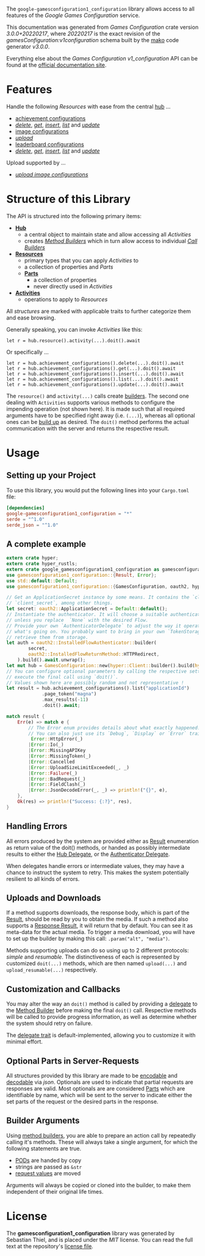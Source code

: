 <!---
DO NOT EDIT !
This file was generated automatically from 'src/mako/api/README.md.mako'
DO NOT EDIT !
-->
The `google-gamesconfiguration1_configuration` library allows access to all features of the *Google Games Configuration* service.

This documentation was generated from *Games Configuration* crate version *3.0.0+20220217*, where *20220217* is the exact revision of the *gamesConfiguration:v1configuration* schema built by the [mako](http://www.makotemplates.org/) code generator *v3.0.0*.

Everything else about the *Games Configuration* *v1_configuration* API can be found at the
[official documentation site](https://developers.google.com/games/).
# Features

Handle the following *Resources* with ease from the central [hub](https://docs.rs/google-gamesconfiguration1_configuration/3.0.0+20220217/google_gamesconfiguration1_configuration/GamesConfiguration) ... 

* [achievement configurations](https://docs.rs/google-gamesconfiguration1_configuration/3.0.0+20220217/google_gamesconfiguration1_configuration/api::AchievementConfiguration)
 * [*delete*](https://docs.rs/google-gamesconfiguration1_configuration/3.0.0+20220217/google_gamesconfiguration1_configuration/api::AchievementConfigurationDeleteCall), [*get*](https://docs.rs/google-gamesconfiguration1_configuration/3.0.0+20220217/google_gamesconfiguration1_configuration/api::AchievementConfigurationGetCall), [*insert*](https://docs.rs/google-gamesconfiguration1_configuration/3.0.0+20220217/google_gamesconfiguration1_configuration/api::AchievementConfigurationInsertCall), [*list*](https://docs.rs/google-gamesconfiguration1_configuration/3.0.0+20220217/google_gamesconfiguration1_configuration/api::AchievementConfigurationListCall) and [*update*](https://docs.rs/google-gamesconfiguration1_configuration/3.0.0+20220217/google_gamesconfiguration1_configuration/api::AchievementConfigurationUpdateCall)
* [image configurations](https://docs.rs/google-gamesconfiguration1_configuration/3.0.0+20220217/google_gamesconfiguration1_configuration/api::ImageConfiguration)
 * [*upload*](https://docs.rs/google-gamesconfiguration1_configuration/3.0.0+20220217/google_gamesconfiguration1_configuration/api::ImageConfigurationUploadCall)
* [leaderboard configurations](https://docs.rs/google-gamesconfiguration1_configuration/3.0.0+20220217/google_gamesconfiguration1_configuration/api::LeaderboardConfiguration)
 * [*delete*](https://docs.rs/google-gamesconfiguration1_configuration/3.0.0+20220217/google_gamesconfiguration1_configuration/api::LeaderboardConfigurationDeleteCall), [*get*](https://docs.rs/google-gamesconfiguration1_configuration/3.0.0+20220217/google_gamesconfiguration1_configuration/api::LeaderboardConfigurationGetCall), [*insert*](https://docs.rs/google-gamesconfiguration1_configuration/3.0.0+20220217/google_gamesconfiguration1_configuration/api::LeaderboardConfigurationInsertCall), [*list*](https://docs.rs/google-gamesconfiguration1_configuration/3.0.0+20220217/google_gamesconfiguration1_configuration/api::LeaderboardConfigurationListCall) and [*update*](https://docs.rs/google-gamesconfiguration1_configuration/3.0.0+20220217/google_gamesconfiguration1_configuration/api::LeaderboardConfigurationUpdateCall)


Upload supported by ...

* [*upload image configurations*](https://docs.rs/google-gamesconfiguration1_configuration/3.0.0+20220217/google_gamesconfiguration1_configuration/api::ImageConfigurationUploadCall)



# Structure of this Library

The API is structured into the following primary items:

* **[Hub](https://docs.rs/google-gamesconfiguration1_configuration/3.0.0+20220217/google_gamesconfiguration1_configuration/GamesConfiguration)**
    * a central object to maintain state and allow accessing all *Activities*
    * creates [*Method Builders*](https://docs.rs/google-gamesconfiguration1_configuration/3.0.0+20220217/google_gamesconfiguration1_configuration/client::MethodsBuilder) which in turn
      allow access to individual [*Call Builders*](https://docs.rs/google-gamesconfiguration1_configuration/3.0.0+20220217/google_gamesconfiguration1_configuration/client::CallBuilder)
* **[Resources](https://docs.rs/google-gamesconfiguration1_configuration/3.0.0+20220217/google_gamesconfiguration1_configuration/client::Resource)**
    * primary types that you can apply *Activities* to
    * a collection of properties and *Parts*
    * **[Parts](https://docs.rs/google-gamesconfiguration1_configuration/3.0.0+20220217/google_gamesconfiguration1_configuration/client::Part)**
        * a collection of properties
        * never directly used in *Activities*
* **[Activities](https://docs.rs/google-gamesconfiguration1_configuration/3.0.0+20220217/google_gamesconfiguration1_configuration/client::CallBuilder)**
    * operations to apply to *Resources*

All *structures* are marked with applicable traits to further categorize them and ease browsing.

Generally speaking, you can invoke *Activities* like this:

```Rust,ignore
let r = hub.resource().activity(...).doit().await
```

Or specifically ...

```ignore
let r = hub.achievement_configurations().delete(...).doit().await
let r = hub.achievement_configurations().get(...).doit().await
let r = hub.achievement_configurations().insert(...).doit().await
let r = hub.achievement_configurations().list(...).doit().await
let r = hub.achievement_configurations().update(...).doit().await
```

The `resource()` and `activity(...)` calls create [builders][builder-pattern]. The second one dealing with `Activities` 
supports various methods to configure the impending operation (not shown here). It is made such that all required arguments have to be 
specified right away (i.e. `(...)`), whereas all optional ones can be [build up][builder-pattern] as desired.
The `doit()` method performs the actual communication with the server and returns the respective result.

# Usage

## Setting up your Project

To use this library, you would put the following lines into your `Cargo.toml` file:

```toml
[dependencies]
google-gamesconfiguration1_configuration = "*"
serde = "^1.0"
serde_json = "^1.0"
```

## A complete example

```Rust
extern crate hyper;
extern crate hyper_rustls;
extern crate google_gamesconfiguration1_configuration as gamesconfiguration1_configuration;
use gamesconfiguration1_configuration::{Result, Error};
use std::default::Default;
use gamesconfiguration1_configuration::{GamesConfiguration, oauth2, hyper, hyper_rustls};

// Get an ApplicationSecret instance by some means. It contains the `client_id` and 
// `client_secret`, among other things.
let secret: oauth2::ApplicationSecret = Default::default();
// Instantiate the authenticator. It will choose a suitable authentication flow for you, 
// unless you replace  `None` with the desired Flow.
// Provide your own `AuthenticatorDelegate` to adjust the way it operates and get feedback about 
// what's going on. You probably want to bring in your own `TokenStorage` to persist tokens and
// retrieve them from storage.
let auth = oauth2::InstalledFlowAuthenticator::builder(
        secret,
        oauth2::InstalledFlowReturnMethod::HTTPRedirect,
    ).build().await.unwrap();
let mut hub = GamesConfiguration::new(hyper::Client::builder().build(hyper_rustls::HttpsConnector::with_native_roots()), auth);
// You can configure optional parameters by calling the respective setters at will, and
// execute the final call using `doit()`.
// Values shown here are possibly random and not representative !
let result = hub.achievement_configurations().list("applicationId")
             .page_token("magna")
             .max_results(-11)
             .doit().await;

match result {
    Err(e) => match e {
        // The Error enum provides details about what exactly happened.
        // You can also just use its `Debug`, `Display` or `Error` traits
         Error::HttpError(_)
        |Error::Io(_)
        |Error::MissingAPIKey
        |Error::MissingToken(_)
        |Error::Cancelled
        |Error::UploadSizeLimitExceeded(_, _)
        |Error::Failure(_)
        |Error::BadRequest(_)
        |Error::FieldClash(_)
        |Error::JsonDecodeError(_, _) => println!("{}", e),
    },
    Ok(res) => println!("Success: {:?}", res),
}

```
## Handling Errors

All errors produced by the system are provided either as [Result](https://docs.rs/google-gamesconfiguration1_configuration/3.0.0+20220217/google_gamesconfiguration1_configuration/client::Result) enumeration as return value of
the doit() methods, or handed as possibly intermediate results to either the 
[Hub Delegate](https://docs.rs/google-gamesconfiguration1_configuration/3.0.0+20220217/google_gamesconfiguration1_configuration/client::Delegate), or the [Authenticator Delegate](https://docs.rs/yup-oauth2/*/yup_oauth2/trait.AuthenticatorDelegate.html).

When delegates handle errors or intermediate values, they may have a chance to instruct the system to retry. This 
makes the system potentially resilient to all kinds of errors.

## Uploads and Downloads
If a method supports downloads, the response body, which is part of the [Result](https://docs.rs/google-gamesconfiguration1_configuration/3.0.0+20220217/google_gamesconfiguration1_configuration/client::Result), should be
read by you to obtain the media.
If such a method also supports a [Response Result](https://docs.rs/google-gamesconfiguration1_configuration/3.0.0+20220217/google_gamesconfiguration1_configuration/client::ResponseResult), it will return that by default.
You can see it as meta-data for the actual media. To trigger a media download, you will have to set up the builder by making
this call: `.param("alt", "media")`.

Methods supporting uploads can do so using up to 2 different protocols: 
*simple* and *resumable*. The distinctiveness of each is represented by customized 
`doit(...)` methods, which are then named `upload(...)` and `upload_resumable(...)` respectively.

## Customization and Callbacks

You may alter the way an `doit()` method is called by providing a [delegate](https://docs.rs/google-gamesconfiguration1_configuration/3.0.0+20220217/google_gamesconfiguration1_configuration/client::Delegate) to the 
[Method Builder](https://docs.rs/google-gamesconfiguration1_configuration/3.0.0+20220217/google_gamesconfiguration1_configuration/client::CallBuilder) before making the final `doit()` call. 
Respective methods will be called to provide progress information, as well as determine whether the system should 
retry on failure.

The [delegate trait](https://docs.rs/google-gamesconfiguration1_configuration/3.0.0+20220217/google_gamesconfiguration1_configuration/client::Delegate) is default-implemented, allowing you to customize it with minimal effort.

## Optional Parts in Server-Requests

All structures provided by this library are made to be [encodable](https://docs.rs/google-gamesconfiguration1_configuration/3.0.0+20220217/google_gamesconfiguration1_configuration/client::RequestValue) and 
[decodable](https://docs.rs/google-gamesconfiguration1_configuration/3.0.0+20220217/google_gamesconfiguration1_configuration/client::ResponseResult) via *json*. Optionals are used to indicate that partial requests are responses 
are valid.
Most optionals are are considered [Parts](https://docs.rs/google-gamesconfiguration1_configuration/3.0.0+20220217/google_gamesconfiguration1_configuration/client::Part) which are identifiable by name, which will be sent to 
the server to indicate either the set parts of the request or the desired parts in the response.

## Builder Arguments

Using [method builders](https://docs.rs/google-gamesconfiguration1_configuration/3.0.0+20220217/google_gamesconfiguration1_configuration/client::CallBuilder), you are able to prepare an action call by repeatedly calling it's methods.
These will always take a single argument, for which the following statements are true.

* [PODs][wiki-pod] are handed by copy
* strings are passed as `&str`
* [request values](https://docs.rs/google-gamesconfiguration1_configuration/3.0.0+20220217/google_gamesconfiguration1_configuration/client::RequestValue) are moved

Arguments will always be copied or cloned into the builder, to make them independent of their original life times.

[wiki-pod]: http://en.wikipedia.org/wiki/Plain_old_data_structure
[builder-pattern]: http://en.wikipedia.org/wiki/Builder_pattern
[google-go-api]: https://github.com/google/google-api-go-client

# License
The **gamesconfiguration1_configuration** library was generated by Sebastian Thiel, and is placed 
under the *MIT* license.
You can read the full text at the repository's [license file][repo-license].

[repo-license]: https://github.com/Byron/google-apis-rsblob/main/LICENSE.md
